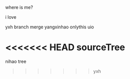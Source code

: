 where is me? 

i love 

yxh branch  merge yangxinhao onlythis   uio

<<<<<<< HEAD
sourceTree
=======

nihao tree
>>>>>>> yxh

